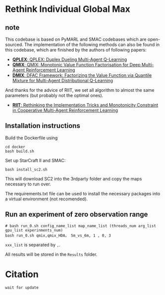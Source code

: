 # Rethink Individual Global Max

## note
This codebase is based on PyMARL and SMAC codebases which are open-sourced. The implementation of the following methods can also be found in this codebase, which are finished by the authors of following papers:

- [**QPLEX**: QPLEX: Duplex Dueling Multi-Agent Q-Learning](https://arxiv.org/abs/2008.01062)
- [**QMIX**: QMIX: Monotonic Value Function Factorisation for Deep Multi-Agent Reinforcement Learning](https://arxiv.org/abs/1803.11485)
- [**DMIX**: DFAC Framework: Factorizing the Value Function via Quantile Mixture for Multi-Agent Distributional Q-Learning](https://arxiv.org/abs/2102.07936)

And thanks for the advice of RIIT, we set all algorithm to almost the same parameters (but probably not the optimal ones).

- [**RIIT**: Rethinking the Implementation Tricks and Monotonicity Constraint in Cooperative Multi-Agent Reinforcement Learning](https://arxiv.org/abs/2102.03479)

## Installation instructions

Build the Dockerfile using 
```shell
cd docker
bash build.sh
```

Set up StarCraft II and SMAC:
```shell
bash install_sc2.sh
```

This will download SC2 into the 3rdparty folder and copy the maps necessary to run over.

The requirements.txt file can be used to install the necessary packages into a virtual environment (not recomended).

## Run an experiment of zero observation range

```shell
# bash run_0.sh config_name_list map_name_list (threads_num arg_list gpu_list experinments_num)
bash run_0.sh qmix,qmix_HDA， 5m_vs_6m, 1 , 0, 3
```

`xxx_list` is separated by `,`.

All results will be stored in the `Results` folder.

# Citation
```
wait for update 
```

